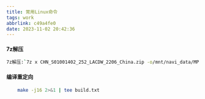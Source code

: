 ```yaml
---
title: 常用Linux命令
tags: work
abbrlink: c49a4fe0
date: 2023-11-02 20:42:36
---
```

#### 7z解压
```bash
7z解压:`7z x CHN_S01001402_252_LACDW_2206_China.zip -o/mnt/navi_data/MP2023/`
```
#### 编译重定向
```bash
    make -j16 2>&1 | tee build.txt
```
